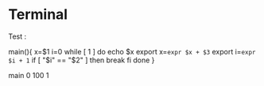 # Terminal
Test :

main(){
x=$1
i=0
while [ 1 ]
do
echo $x
export x=`expr $x + $3`
export i=`expr $i + 1`
if [ "$i" == "$2" ]
then
break
fi
done
}

main 0 100 1
